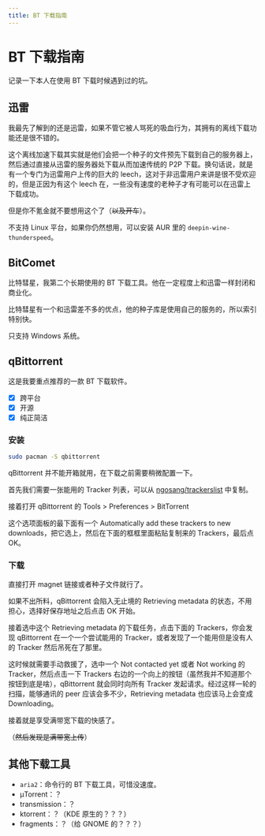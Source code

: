 ```yaml
---
title: BT 下载指南
---
```


# BT 下载指南

<script setup>
import VueMetadata from "@/components/metadata/Metadata.vue"
</script>

<vue-metadata author="swwind" time="2019-10-12" tags="bt">
</vue-metadata>

记录一下本人在使用 BT 下载时候遇到过的坑。

## 迅雷

我最先了解到的还是迅雷，如果不管它被人骂死的吸血行为，其拥有的离线下载功能还是很不错的。

这个离线加速下载其实就是他们会把一个种子的文件预先下载到自己的服务器上，然后通过直接从迅雷的服务器处下载从而加速传统的 P2P 下载。换句话说，就是有一个专门为迅雷用户上传的巨大的 leech，这对于非迅雷用户来讲是很不受欢迎的，但是正因为有这个 leech 在，一些没有速度的老种子才有可能可以在迅雷上下载成功。

但是你不氪金就不要想用这个了（~~以及开车~~）。

不支持 Linux 平台，如果你仍然想用，可以安装 AUR 里的 `deepin-wine-thunderspeed`。

## BitComet

比特彗星，我第二个长期使用的 BT 下载工具。他在一定程度上和迅雷一样封闭和商业化。

比特彗星有一个和迅雷差不多的优点，他的种子库是使用自己的服务的，所以索引特别快。

只支持 Windows 系统。

## qBittorrent

这是我要重点推荐的一款 BT 下载软件。

- [x] 跨平台
- [x] 开源
- [x] 纯正简洁

### 安装

```bash
sudo pacman -S qbittorrent
```

qBittorrent 并不能开箱就用，在下载之前需要稍微配置一下。

首先我们需要一张能用的 Tracker 列表，可以从 [ngosang/trackerslist][trackerslist] 中复制。

接着打开 qBittorrent 的 Tools > Preferences > BitTorrent

这个选项面板的最下面有一个 Automatically add these trackers to new downloads，把它选上，然后在下面的框框里面粘贴复制来的 Trackers，最后点 OK。

### 下载

直接打开 magnet 链接或者种子文件就行了。

如果不出所料，qBittorrent 会陷入无止境的 Retrieving metadata 的状态，不用担心，选择好保存地址之后点击 OK 开始。

接着选中这个 Retrieving metadata 的下载任务，点击下面的 Trackers，你会发现 qBittorrent 在一个一个尝试能用的 Tracker，或者发现了一个能用但是没有人的 Tracker 然后吊死在了那里。

这时候就需要手动救援了，选中一个 Not contacted yet 或者 Not working 的 Tracker，然后点击一下 Trackers 右边的一个向上的按钮（虽然我并不知道那个按钮到底是啥），qBittorrent 就会同时向所有 Tracker 发起请求。经过这样一轮的扫描，能够通讯的 peer 应该会多不少，Retrieving metadata 也应该马上会变成 Downloading。

接着就是享受满带宽下载的快感了。

（~~然后发现是满带宽上传~~）

## 其他下载工具

- `aria2`：命令行的 BT 下载工具，可惜没速度。
- μTorrent：？
- transmission：？
- ktorrent：？（KDE 原生的？？？）
- fragments：？（给 GNOME 的？？？）

[trackerslist]: https://github.com/ngosang/trackerslist
